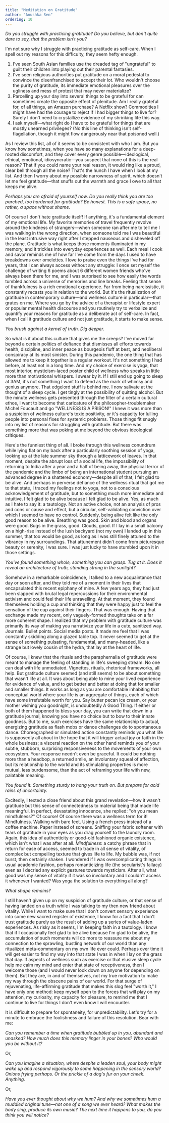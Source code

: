 ```yaml
---
title: "Meditation on Gratitude"
author: "Anushka Sen"
ordering: 10
---
```


_Do you struggle with practicing gratitude? Do you believe, but don't quite dare to say, that the problem isn't you?_

I'm not sure why I struggle with practicing gratitude as self-care. When I spell out my reasons for this difficulty, they seem hefty enough.

1.  I've seen South Asian families use the dreaded tag of "ungrateful" to guilt their children into playing out their parental fantasies.
2.  I've seen religious authorities put gratitude on a moral pedestal to convince the disenfranchised to accept their lot. Who wouldn't choose the purity of gratitude, its immediate emotional pleasures over the ugliness and mess of protest that may never materialize?
3.  Parcelling up your day into several things to be grateful for can sometimes create the opposite effect of plenitude. Am I really grateful for, of all things, an Amazon purchase? A Netflix show? Commodities I might have had the courage to reject if I had bigger things to live for? Surely I don't need to crystallize evidence of my shrinking life this way.
4.  I ask myself—what right do I have to be grateful for things that are mostly unearned privileges? (No this line of thinking isn't self-flagellation, though it might flow dangerously near that poisoned well.)

As I review this list, all of it seems to be consistent with who I am. But you know how sometimes, when you have so many explanations for a deep-rooted discomfort, and they cover every genre possible—ideological, ethical, emotional, idiosyncratic—you suspect that none of this is the real reason? That if you could name your real reason, it would ring like a proud, clear bell through all the noise? That's the hunch I have when I look at my list. And then I worry about my possible narrowness of spirit, which doesn't let me feel gratitude—that snuffs out the warmth and grace I owe to all that keeps me alive.

_Perhaps you are afraid of yourself now. Do you really think you are too parched, too hardened for gratitude? Be honest. This is a safe space, no rather, a space without shame._

Of course I don't hate gratitude itself! If anything, it's a fundamental element of my emotional life. My favorite memories of travel frequently revolve around the kindness of strangers—when someone ran after me to tell me I was walking in the wrong direction, when someone told me I was beautiful in the least intrusive way right after I stepped nauseous and disheveled off the plane. Gratitude is what keeps those moments illuminated in my memory, and it trickles into everyday experiences as well. Each meal I cook and savor reminds me of how far I've come from the days I used to have breakdowns over omelettes. I love to praise even the things I've had for years, that I can always access without any struggle: I once set myself the challenge of writing 6 poems about 6 different women friends who've always been there for me, and I was surprised to see how easily the words tumbled across a universe of memories and line breaks. Feeling that sense of thankfulness is a rich emotional experience. Far from being narcissistic, it constantly recasts you in relation to the world. But it's the ritualization of gratitude in contemporary culture—and wellness culture in particular—that grates on me. Where you go by the advice of a therapist or lifestyle expert or popular mental health discourse and you routinely try to verbalize and quantify your reasons for gratitude as a deliberate act of self-care. In fact, when I call it gratitude culture and not just gratitude, it starts to make sense.

_You brush against a kernel of truth. Dig deeper._

So what is it about this culture that gives me the creeps? I've moved far beyond a certain politics of defiance that dismisses all efforts towards health, discipline, and inner peace as bourgeois fluff at best, and neoliberal conspiracy at its most sinister. During this pandemic, the one thing that has allowed me to keep it together is a regular workout. It's not something I had before, at least not in a long time. And my choice of exercise is yoga, that most interior, mysticism-laced poster child of wellness who speaks in little more than motivational whispers. I swear by it. If I still end up going to sleep at 3AM, it's not something I want to defend as the mark of whimsy and genius anymore. That edgelord stuff is behind me. I now salivate at the thought of a sleep cycle. I get tingly at the possibility of quitting alcohol. But the minute wellness gets presented through the filter of a certain cultural ethos, I want to become that caricature of the philosopher-troublemaker Michel Foucault and go "WELLNESS IS A PRISON!" I knew it was more than a suspicion of wellness culture's toxic positivity, or it's capacity for lulling people into personal fixes for systemic problems. Those things fit snugly into my list of reasons for struggling with gratitude. But there was something more that was poking at me beyond the obvious ideological critiques.

Here's the funniest thing of all. I broke through this wellness conundrum while lying flat on my back after a particularly soothing session of yoga, looking up at the late summer sky through a latticework of leaves. In that moment, despite the abrupt loss of a social life, the impossibility of returning to India after a year and a half of being away, the physical terror of the pandemic and the limbo of being an international student pursuing an advanced degree in a shattered economy—despite all of that, I felt glad to be alive. And perhaps in perverse defiance of the wellness ritual that got me to that state, I traced my feelings not to yoga, not to a conscious acknowledgement of gratitude, but to something much more immediate and intuitive. I felt glad to be alive because I felt glad to be alive. Yes, as much as I hate to say it: a tautology. Not an active choice, not an analysis of pros and cons or cause and effect, but a circular, self-validating conviction over which I seemed to have no control. Suddenly, being alive felt like the only good reason to be alive. Breathing was good. Skin and blood and organs were good. Bugs in the grass, good. Clouds, good. If I lay in a small balcony on a high-rise instead of the lush backyard (not my own) I landed up in this summer, that too would be good, as long as I was still finely attuned to the vibrancy in my surroundings. That attunement didn't come from picturesque beauty or serenity, I was sure. I was just lucky to have stumbled upon it in those settings.

_You've found something whole, something you can grasp. Tug at it. Does it reveal an architecture of truth, standing strong in the sunlight?_

Somehow in a remarkable coincidence, I talked to a new acquaintance that day or soon after, and they told me of a moment in their lives that encapsulated this recent epiphany of mine. A few years ago, they had just been slapped with brutal legal repercussions for their environmental activism and could feel their life unravelling. At that moment, they found themselves holding a cup and thinking that they were happy just to feel the sensation of the cup against their fingers. That was enough. Having that exchange made my recent, only vaguely-formed thoughts take on a far more coherent shape. I realized that my problem with gratitude culture was primarily its way of making you narrativize your life in a cute, sanitized way. Journals. Bullet points. Social media posts. It made me feel that I was constantly skidding along a glazed table top. It never seemed to get at the sense of something pulsating, fundamental, and many-headed, like a strange but lovely cousin of the hydra, that lay at the heart of life.

Of course, I knew that the rituals and the paraphernalia of gratitude were meant to manage the feeling of standing in life's sweeping stream. No one can deal with life unmediated. Vignettes, rituals, rhetorical frameworks, all help. But gratitude culture seemed (and still seems) to be about something that wasn't life at all. It was about being able to mine your lived experience for evidence of value, and to get better and better at doing that for smaller and smaller things. It works as long as you are comfortable inhabiting that conceptual world where your life is an aggregate of things, each of which have some irrefutable worth for you. Say butter pecan ice cream, or your mother wishing you goodnight, is undoubtedly A Good Thing. If either or both of them happened to bless your day, you can write that down in a gratitude journal, knowing you have no choice but to bow to their innate goodness. But to me, such exercises have the same relationship to actual, energizing gratitude as flash mobs or dance challenges do to spontaneous dance. Choreographed or simulated action constantly reminds you what life is supposedly all about in the hope that it will trigger actual joy or faith in the whole business; a visceral reaction on the other hand reminds you of your subtle, stubborn, surprising responsiveness to the movements of your own ecosystem. Your response needn't even be graceful. It could be nothing more than a headbop, a returned smile, an involuntary squeal of affection, but its relationship to the world and its stimulating properties is more mutual, less burdensome, than the act of reframing your life with new, palatable meaning.

_You found it. Something sturdy to hang your truth on. But prepare for acid rains of uncertainty._

Excitedly, I texted a close friend about this grand revelation—how it wasn't gratitude but this sense of connectedness to material being that made life meaningful. In perfect, devastating innocence, she replied: "oh you mean mindfulness?" Of course! Of course there was a wellness term for it! Mindfulness. Walking with bare feet. Using a french press instead of a coffee machine. Paper instead of screens. Sniffing your fabric softener with tears of gratitude in your eyes as you drag yourself to the laundry room. Again, this idea of authenticity or good-old fashioned organic existence, which isn't what I was after at all. *Mindfulness*: a catchy phrase that in return for ease of access, seemed to trade in all sense of vitality, of complex but compelling texture that gives life to life. My bubble was, if not burst, then certainly shaken. I wondered if I was overcomplicating things in usual academic fashion, perhaps romanticizing life (the secularist's fallacy) even as I decried any explicit gestures towards mysticism. After all, what good was my sense of vitality if it was so involuntary and I couldn't access it whenever I wanted? Was yoga the solution to everything all along?

_What shape remains?_

I still haven't given up on my suspicion of gratitude culture, or that sense of having landed on a truth while I was talking to my then new friend about vitality. While I want to make sure that I don't convert sensory experience into some new sacred register of existence, I know for a fact that I don't trust gratitude purely as the result of adding up a series of value-laden experiences. As risky as it seems, I'm keeping faith in a tautology. I know that if I occasionally feel glad to be alive because I'm glad to be alive, the accumulation of such moments will do more to reassure me about my connection to the sprawling, bustling network of our world than any ritualized meta-commentary on my own life ever could. Perhaps over time it will get easier to find my way into that state I was in when I lay on the grass that day. If aspects of wellness such as exercise or that elusive sleep cycle help me calm my mind and enter that state of receptiveness, then I welcome those (and I would never look down on anyone for depending on them). But they are, in and of themselves, not my true motivation to make my way through the obscene pains of our world. For that surge of rejuvenating, life-affirming gratitude that makes this slog feel "worth it," I have only one method: keep myself open to the forces that will play on my attention, my curiosity, my capacity for pleasure, to remind me that I continue to live for things I don't even know I will encounter.

It is difficult to prepare for spontaneity, for unpredictability. Let's try for a minute to embrace the foolishness and failure of this resolution. Bear with me:

_Can you remember a time when gratitude bubbled up in you, abundant and unasked? How much does this memory linger in your bones? Who would you be without it?_

Or,

_Can you imagine a situation, where despite a leaden soul, your body might wake up and respond vigorously to some happening in the sensory world? Onions frying perhaps. Or the prickle of a dog's fur on your cheek. Anything._

Or,

_Have you ever thought about why we hum? And why we sometimes hum a muddled original tune—not one of a song we ever heard? What makes the body sing, produce its own music? The next time it happens to you, do you think you will notice?_
